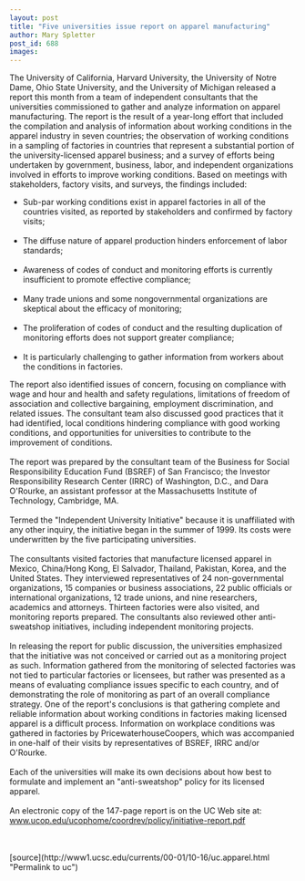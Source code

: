 ```yaml
---
layout: post
title: "Five universities issue report on apparel manufacturing"
author: Mary Spletter
post_id: 688
images:
---
```


<p>
  The University of California, Harvard University, the University of Notre Dame, Ohio State University, and the University of Michigan released a report this month from a team of independent consultants that the universities commissioned to gather and analyze information on apparel manufacturing. The report is the result of a year-long effort that included the compilation and analysis of information about working conditions in the apparel industry in seven countries; the observation of working conditions in a sampling of factories in countries that represent a substantial portion of the university-licensed apparel business; and a survey of efforts being undertaken by government, business, labor, and independent organizations involved in efforts to improve working conditions. Based on meetings with stakeholders, factory visits, and surveys, the findings included:
</p>
<ul>
  <li>Sub-par working conditions exist in apparel factories in all of the countries visited, as reported by stakeholders and confirmed by factory visits;<br>
    <br>
  </li>
  <li>The diffuse nature of apparel production hinders enforcement of labor standards;<br>
    <br>
  </li>
  <li>Awareness of codes of conduct and monitoring efforts is currently insufficient to promote effective compliance;<br>
    <br>
  </li>
  <li>Many trade unions and some nongovernmental organizations are skeptical about the efficacy of monitoring;<br>
    <br>
  </li>
  <li>The proliferation of codes of conduct and the resulting duplication of monitoring efforts does not support greater compliance;<br>
    <br>
  </li>
  <li>It is particularly challenging to gather information from workers about the conditions in factories.
  </li>
</ul>
<p>
  The report also identified issues of concern, focusing on compliance with wage and hour and health and safety regulations, limitations of freedom of association and collective bargaining, employment discrimination, and related issues. The consultant team also discussed good practices that it had identified, local conditions hindering compliance with good working conditions, and opportunities for universities to contribute to the improvement of conditions.<br>
  <br>
  The report was prepared by the consultant team of the Business for Social Responsibility Education Fund (BSREF) of San Francisco; the Investor Responsibility Research Center (IRRC) of Washington, D.C., and Dara O'Rourke, an assistant professor at the Massachusetts Institute of Technology, Cambridge, MA.<br>
  <br>
  Termed the "Independent University Initiative" because it is unaffiliated with any other inquiry, the initiative began in the summer of 1999. Its costs were underwritten by the five participating universities.<br>
  <br>
  The consultants visited factories that manufacture licensed apparel in Mexico, China/Hong Kong, El Salvador, Thailand, Pakistan, Korea, and the United States. They interviewed representatives of 24 non-governmental organizations, 15 companies or business associations, 22 public officials or international organizations, 12 trade unions, and nine researchers, academics and attorneys. Thirteen factories were also visited, and monitoring reports prepared. The consultants also reviewed other anti-sweatshop initiatives, including independent monitoring projects.<br>
  <br>
  In releasing the report for public discussion, the universities emphasized that the initiative was not conceived or carried out as a monitoring project as such. Information gathered from the monitoring of selected factories was not tied to particular factories or licensees, but rather was presented as a means of evaluating compliance issues specific to each country, and of demonstrating the role of monitoring as part of an overall compliance strategy. One of the report's conclusions is that gathering complete and reliable information about working conditions in factories making licensed apparel is a difficult process. Information on workplace conditions was gathered in factories by PricewaterhouseCoopers, which was accompanied in one-half of their visits by representatives of BSREF, IRRC and/or O'Rourke.<br>
  <br>
  Each of the universities will make its own decisions about how best to formulate and implement an "anti-sweatshop" policy for its licensed apparel.<br>
  <br>
  An electronic copy of the 147-page report is on the UC Web site at:<br>
  <a href="http://www.ucop.edu/ucophome/coordrev/policy/initiative-report.pdf">www.ucop.edu/ucophome/coordrev/policy/initiative-report.pdf</a><br>
  <br>
  <br>

</p>
[source](http://www1.ucsc.edu/currents/00-01/10-16/uc.apparel.html "Permalink to uc")
